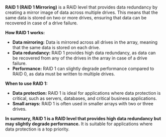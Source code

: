 **RAID 1 (RAID 1 Mirroring)** is a RAID level that provides data redundancy by creating a mirror image of data across multiple drives. This means that the same data is stored on two or more drives, ensuring that data can be recovered in case of a drive failure.

**How RAID 1 works:**

- **Data mirroring:** Data is mirrored across all drives in the array, meaning that the same data is stored on each drive.
- **Data redundancy:** RAID 1 provides high data redundancy, as data can be recovered from any of the drives in the array in case of a drive failure.
- **Performance:** RAID 1 can slightly degrade performance compared to RAID 0, as data must be written to multiple drives.

**When to use RAID 1:**

- **Data protection:** RAID 1 is ideal for applications where data protection is critical, such as servers, databases, and critical business applications.
- **Small arrays:** RAID 1 is often used in smaller arrays with two or three drives.

**In summary, RAID 1 is a RAID level that provides high data redundancy but may slightly degrade performance.** It is suitable for applications where data protection is a top priority.